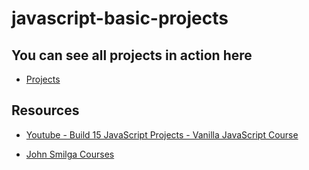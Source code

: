# javascript-basic-projects

## You can see all projects in action here

- [Projects](https://www.vanillajavascriptprojects.com/)

## Resources

- [Youtube - Build 15 JavaScript Projects - Vanilla JavaScript Course](https://www.youtube.com/watch?v=GFC71BD84I8)

- [John Smilga Courses](https://www.johnsmilga.com/)